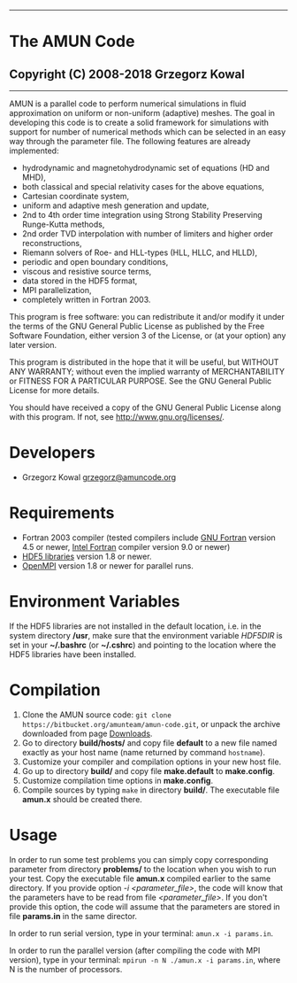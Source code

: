 --------------------------------------------------------------------------------
# **The AMUN Code**
## Copyright (C) 2008-2018 Grzegorz Kowal ##
--------------------------------------------------------------------------------

AMUN is a parallel code to perform numerical simulations in fluid approximation
on uniform or non-uniform (adaptive) meshes. The goal in developing this code is
to create a solid framework for simulations with support for number of numerical
methods which can be selected in an easy way through the parameter file. The
following features are already implemented:

* hydrodynamic and magnetohydrodynamic set of equations (HD and MHD),
* both classical and special relativity cases for the above equations,
* Cartesian coordinate system,
* uniform and adaptive mesh generation and update,
* 2nd to 4th order time integration using Strong Stability Preserving
  Runge-Kutta methods,
* 2nd order TVD interpolation with number of limiters and higher order
  reconstructions,
* Riemann solvers of Roe- and HLL-types (HLL, HLLC, and HLLD),
* periodic and open boundary conditions,
* viscous and resistive source terms,
* data stored in the HDF5 format,
* MPI parallelization,
* completely written in Fortran 2003.

This program is free software: you can redistribute it and/or modify it under
the terms of the GNU General Public License as published by the Free Software
Foundation, either version 3 of the License, or (at your option) any later
version.

This program is distributed in the hope that it will be useful, but WITHOUT ANY
WARRANTY; without even the implied warranty of MERCHANTABILITY or FITNESS FOR A
PARTICULAR PURPOSE.  See the GNU General Public License for more details.

You should have received a copy of the GNU General Public License along with
this program.  If not, see <http://www.gnu.org/licenses/>.


Developers
==========

 - Grzegorz Kowal <grzegorz@amuncode.org>


Requirements
============

* Fortran 2003 compiler (tested compilers include
  [GNU Fortran](http://gcc.gnu.org/fortran/) version 4.5 or newer,
  [Intel Fortran](https://software.intel.com/en-us/fortran-compilers) compiler
  version 9.0 or newer)
* [HDF5 libraries](http://www.hdfgroup.org/HDF5/) version 1.8 or newer.
* [OpenMPI](https://www.open-mpi.org/) version 1.8 or newer for parallel runs.


Environment Variables
=====================

If the HDF5 libraries are not installed in the default location, i.e. in the
system directory **/usr**, make sure that the environment variable _HDF5DIR_ is
set in your **~/.bashrc** (or **~/.cshrc**) and pointing to the location where
the HDF5 libraries have been installed.


Compilation
===========
1. Clone the AMUN source code: `git clone https://bitbucket.org/amunteam/amun-code.git`,
   or unpack the archive downloaded from page
   [Downloads](https://bitbucket.org/amunteam/amun-code/downloads/).
2. Go to directory **build/hosts/** and copy file **default** to a new file named
   exactly as your host name (name returned by command `hostname`).
3. Customize your compiler and compilation options in your new host file.
4. Go up to directory **build/** and copy file **make.default** to **make.config**.
5. Customize compilation time options in **make.config**.
6. Compile sources by typing `make` in directory **build/**. The executable file
   **amun.x** should be created there.


Usage
=====

In order to run some test problems you can simply copy corresponding parameter
from directory **problems/** to the location when you wish to run your test.
Copy the executable file **amun.x** compiled earlier to the same directory. If
you provide option _-i <parameter_file>_, the code will know that the parameters
have to be read from file _<parameter_file>_. If you don't provide this option,
the code will assume that the parameters are stored in file **params.in** in the
same director.

In order to run serial version, type in your terminal:  `amun.x -i params.in`.

In order to run the parallel version (after compiling the code with MPI
version), type in your terminal: `mpirun -n N ./amun.x -i params.in`, where N is
the number of processors.
